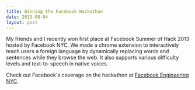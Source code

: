 ```yaml
---
title: Winning the Facebook Hackathon
date: 2013-08-04
layout: post
---
```


My friends and I recently won first place at Facebook Summer of Hack 2013 hosted by Facebook NYC. We made a chrome extension to interactively teach users a foreign language by dynamically replacing words and sentences while they browse the web. It also supports various difficulty levels and text-to-speech in native voices.  
  
Check out Facebook's coverage on the hackathon at [Facebook Engineering NYC](https://www.facebook.com/media/set/?set=a.554286037965737.1073741830.248745975186413&type=1).
